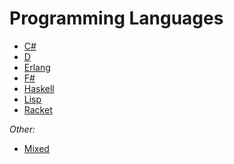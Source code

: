 Programming Languages
=====================

- [C#](c-sharp.md)
- [D](d.md)
- [Erlang](erlang.md)
- [F#](f-sharp.md)
- [Haskell](haskell.md)
- [Lisp](lisp.md)
- [Racket](racket.md)

*Other:*
- [Mixed](mixed.md)
